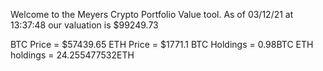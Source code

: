 Welcome to the Meyers Crypto Portfolio Value tool. 
As of 03/12/21 at 13:37:48 our valuation is $99249.73 

BTC Price = $57439.65
 ETH Price = $1771.1
BTC Holdings = 0.98BTC
 ETH holdings = 24.255477532ETH 
